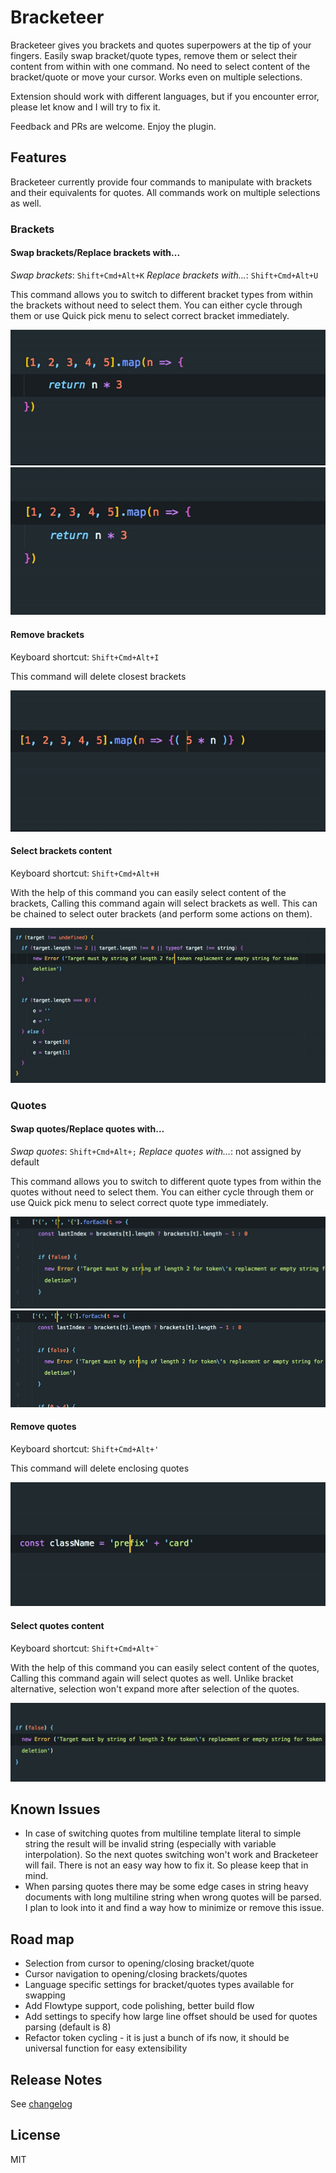 # Bracketeer

Bracketeer gives you brackets and quotes superpowers at the tip of your fingers. Easily swap bracket/quote types, remove them or select their content from within with one command. No need to select content of the bracket/quote or move your cursor. Works even on multiple selections.

Extension should work with different languages, but if you encounter error, please let know and I will try to fix it.

Feedback and PRs are welcome. Enjoy the plugin.

## Features

Bracketeer currently provide four commands to manipulate with brackets and their equivalents for quotes. All commands work on multiple selections as well.

### Brackets

#### Swap brackets/Replace brackets with...

_Swap brackets_: `Shift+Cmd+Alt+K`
_Replace brackets with..._: `Shift+Cmd+Alt+U`

This command allows you to switch to different bracket types from within the brackets without need to select them. You can either cycle through them or use Quick pick menu to select correct bracket immediately.

![Swap brackets](images/bracket_swap_single.gif)
![Swap brackets with multiple cursors](images/bracket_swap_multi.gif)

#### Remove brackets

Keyboard shortcut: `Shift+Cmd+Alt+I`

This command will delete closest brackets

![Delete brackets](images/bracket_delete.gif)

#### Select brackets content

Keyboard shortcut: `Shift+Cmd+Alt+H`

With the help of this command you can easily select content of the brackets, Calling this command again will select brackets as well. This can be chained to select outer brackets (and perform some actions on them).

![Select brackets content](images/bracket_selection.gif)


### Quotes

#### Swap quotes/Replace quotes with...

_Swap quotes_: `Shift+Cmd+Alt+;`
_Replace quotes with..._: not assigned by default

This command allows you to switch to different quote types from within the quotes without need to select them. You can either cycle through them or use Quick pick menu to select correct quote type immediately.

![Swap quotes](images/quotes_swap.gif)
![Change quotes to specific type](images/quotes_chageto.gif)

#### Remove quotes

Keyboard shortcut: `Shift+Cmd+Alt+'`

This command will delete enclosing quotes

![Delete quotes](images/quotes_remove.gif)

#### Select quotes content

Keyboard shortcut: `Shift+Cmd+Alt+¨`

With the help of this command you can easily select content of the quotes, Calling this command again will select quotes as well. Unlike bracket alternative, selection won't expand more after selection of the quotes.

![Select quotes content](images/quotes_select.gif)


## Known Issues

- In case of switching quotes from multiline template literal to simple string the result will be invalid string (especially with variable interpolation). So the next quotes switching won't work and Bracketeer will fail. There is not an easy way how to fix it. So please keep that in mind.
- When parsing quotes there may be some edge cases in string heavy documents with long multiline string when wrong quotes will be parsed. I plan to look into it and find a way how to minimize or remove this issue.


## Road map

- Selection from cursor to opening/closing bracket/quote
- Cursor navigation to opening/closing brackets/quotes
- Language specific settings for bracket/quotes types available for swapping
- Add Flowtype support, code polishing, better build flow
- Add settings to specify how large line offset should be used for quotes parsing (default is 8)
- Refactor token cycling - it is just a bunch of ifs now, it should be universal function for easy extensibility


## Release Notes

See [changelog](CHANGELOG.md)


## License

MIT
